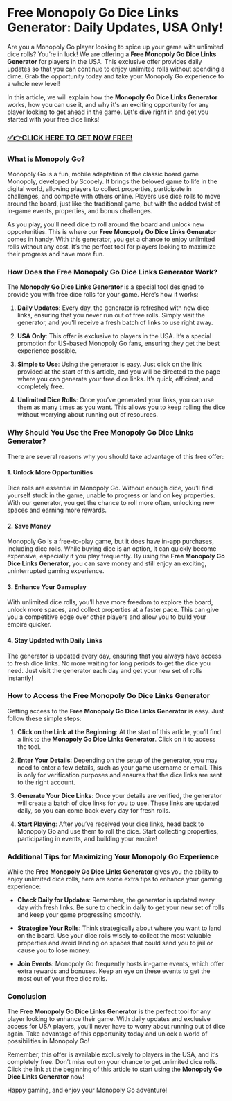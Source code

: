 # Free Monopoly Go Dice Links Generator: Daily Updates, USA Only!

Are you a Monopoly Go player looking to spice up your game with unlimited dice rolls? You’re in luck! We are offering a **Free Monopoly Go Dice Links Generator** for players in the USA. This exclusive offer provides daily updates so that you can continue to enjoy unlimited rolls without spending a dime. Grab the opportunity today and take your Monopoly Go experience to a whole new level!

In this article, we will explain how the **Monopoly Go Dice Links Generator** works, how you can use it, and why it's an exciting opportunity for any player looking to get ahead in the game. Let's dive right in and get you started with your free dice links!

### [✅👉CLICK HERE TO GET NOW FREE!](https://freeforyou.xyz/monopoly/go/)

### What is Monopoly Go?

Monopoly Go is a fun, mobile adaptation of the classic board game Monopoly, developed by Scopely. It brings the beloved game to life in the digital world, allowing players to collect properties, participate in challenges, and compete with others online. Players use dice rolls to move around the board, just like the traditional game, but with the added twist of in-game events, properties, and bonus challenges. 

As you play, you'll need dice to roll around the board and unlock new opportunities. This is where our **Free Monopoly Go Dice Links Generator** comes in handy. With this generator, you get a chance to enjoy unlimited rolls without any cost. It’s the perfect tool for players looking to maximize their progress and have more fun.

### How Does the Free Monopoly Go Dice Links Generator Work?

The **Monopoly Go Dice Links Generator** is a special tool designed to provide you with free dice rolls for your game. Here’s how it works:

1. **Daily Updates**: Every day, the generator is refreshed with new dice links, ensuring that you never run out of free rolls. Simply visit the generator, and you'll receive a fresh batch of links to use right away.

2. **USA Only**: This offer is exclusive to players in the USA. It’s a special promotion for US-based Monopoly Go fans, ensuring they get the best experience possible.

3. **Simple to Use**: Using the generator is easy. Just click on the link provided at the start of this article, and you will be directed to the page where you can generate your free dice links. It’s quick, efficient, and completely free.

4. **Unlimited Dice Rolls**: Once you’ve generated your links, you can use them as many times as you want. This allows you to keep rolling the dice without worrying about running out of resources.

### Why Should You Use the Free Monopoly Go Dice Links Generator?

There are several reasons why you should take advantage of this free offer:

#### 1. **Unlock More Opportunities**  
Dice rolls are essential in Monopoly Go. Without enough dice, you’ll find yourself stuck in the game, unable to progress or land on key properties. With our generator, you get the chance to roll more often, unlocking new spaces and earning more rewards.

#### 2. **Save Money**  
Monopoly Go is a free-to-play game, but it does have in-app purchases, including dice rolls. While buying dice is an option, it can quickly become expensive, especially if you play frequently. By using the **Free Monopoly Go Dice Links Generator**, you can save money and still enjoy an exciting, uninterrupted gaming experience.

#### 3. **Enhance Your Gameplay**  
With unlimited dice rolls, you’ll have more freedom to explore the board, unlock more spaces, and collect properties at a faster pace. This can give you a competitive edge over other players and allow you to build your empire quicker.

#### 4. **Stay Updated with Daily Links**  
The generator is updated every day, ensuring that you always have access to fresh dice links. No more waiting for long periods to get the dice you need. Just visit the generator each day and get your new set of rolls instantly!

### How to Access the Free Monopoly Go Dice Links Generator

Getting access to the **Free Monopoly Go Dice Links Generator** is easy. Just follow these simple steps:

1. **Click on the Link at the Beginning**: At the start of this article, you’ll find a link to the **Monopoly Go Dice Links Generator**. Click on it to access the tool.
   
2. **Enter Your Details**: Depending on the setup of the generator, you may need to enter a few details, such as your game username or email. This is only for verification purposes and ensures that the dice links are sent to the right account.

3. **Generate Your Dice Links**: Once your details are verified, the generator will create a batch of dice links for you to use. These links are updated daily, so you can come back every day for fresh rolls.

4. **Start Playing**: After you’ve received your dice links, head back to Monopoly Go and use them to roll the dice. Start collecting properties, participating in events, and building your empire!

### Additional Tips for Maximizing Your Monopoly Go Experience

While the **Free Monopoly Go Dice Links Generator** gives you the ability to enjoy unlimited dice rolls, here are some extra tips to enhance your gaming experience:

- **Check Daily for Updates**: Remember, the generator is updated every day with fresh links. Be sure to check in daily to get your new set of rolls and keep your game progressing smoothly.

- **Strategize Your Rolls**: Think strategically about where you want to land on the board. Use your dice rolls wisely to collect the most valuable properties and avoid landing on spaces that could send you to jail or cause you to lose money.

- **Join Events**: Monopoly Go frequently hosts in-game events, which offer extra rewards and bonuses. Keep an eye on these events to get the most out of your free dice rolls.

### Conclusion

The **Free Monopoly Go Dice Links Generator** is the perfect tool for any player looking to enhance their game. With daily updates and exclusive access for USA players, you’ll never have to worry about running out of dice again. Take advantage of this opportunity today and unlock a world of possibilities in Monopoly Go!

Remember, this offer is available exclusively to players in the USA, and it’s completely free. Don’t miss out on your chance to get unlimited dice rolls. Click the link at the beginning of this article to start using the **Monopoly Go Dice Links Generator** now!

Happy gaming, and enjoy your Monopoly Go adventure!
